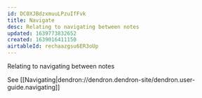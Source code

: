 ```yaml
---
id: DC0XJBdzxmuuLPzuIfFvk
title: Navigate
desc: Relating to navigating between notes
updated: 1639773832652
created: 1639016411150
airtableId: rechaazgsu6ER3oUp
---
```


Relating to navigating between notes

See [[Navigating|dendron://dendron.dendron-site/dendron.user-guide.navigating]]
